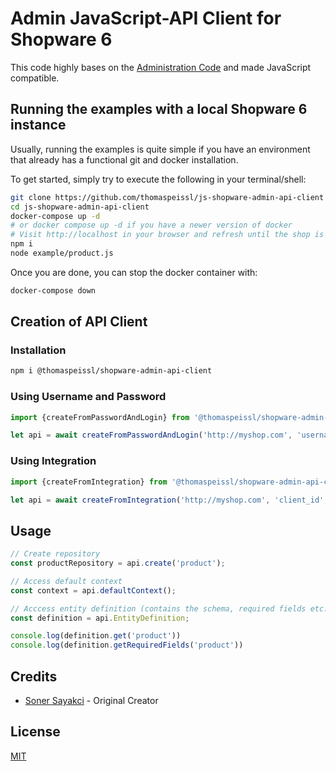 # Admin JavaScript-API Client for Shopware 6

This code highly bases on the [Administration Code](https://github.com/shopware/platform/tree/745f1f7aaa5c47d123e04b5b5b93b81161eae19a/src/Administration/Resources/app/administration/src/core/data-new) and made JavaScript compatible.

## Running the examples with a local Shopware 6 instance

Usually, running the examples is quite simple if you have an environment that already has a functional git and docker installation.

To get started, simply try to execute the following in your terminal/shell:

```bash
git clone https://github.com/thomaspeissl/js-shopware-admin-api-client
cd js-shopware-admin-api-client
docker-compose up -d
# or docker compose up -d if you have a newer version of docker
# Visit http://localhost in your browser and refresh until the shop is available
npm i
node example/product.js
```

Once you are done, you can stop the docker container with:

```bash
docker-compose down
```

## Creation of API Client

### Installation

```bash
npm i @thomaspeissl/shopware-admin-api-client
```

### Using Username and Password

```js
import {createFromPasswordAndLogin} from '@thomaspeissl/shopware-admin-api-client';

let api = await createFromPasswordAndLogin('http://myshop.com', 'username', 'password');
```

### Using Integration

```js
import {createFromIntegration} from '@thomaspeissl/shopware-admin-api-client';

let api = await createFromIntegration('http://myshop.com', 'client_id', 'client_secret');
```


## Usage

```js
// Create repository
const productRepository = api.create('product');

// Access default context
const context = api.defaultContext();

// Acccess entity definition (contains the schema, required fields etc.)
const definition = api.EntityDefinition;

console.log(definition.get('product'))
console.log(definition.getRequiredFields('product'))
```

## Credits

- [Soner Sayakci](https://github.com/shyim) - Original Creator

## License

[MIT](LICENSE.md)
